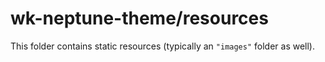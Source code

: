 # wk-neptune-theme/resources

This folder contains static resources (typically an `"images"` folder as well).
